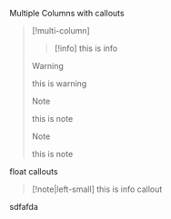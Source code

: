 
Multiple Columns with callouts
>[!multi-column]
>
>>[!info]
>>this is info
>
>>[!warning] 
>>this is warning
>
>>[!note]
>>this is note
>
>>[!note]
>>this is note



float callouts

>[!note|left-small]
>this is info callout

sdfafda














